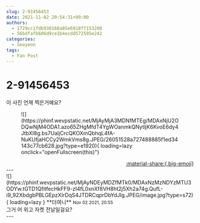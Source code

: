```yaml
---
slug: 2-91456453
date: 2021-11-02 20:54:31+09:00
authors:
  - 1729cc1fdb930168a85e6918ff153280
  - 56bdfafb606d9ce1b4ecdd572595e242
categories:
  - Seoyeon
tags:
  - Fan Post
---
```


# 2-91456453

<div class="post-container" markdown="1">
<div class="content-container md-sidebar__scrollwrap" markdown="1">

이 사진 언제 찍은거예요?
<figure markdown="1">
![](https://phinf.wevpstatic.net/MjAyMjA3MDNfMTEg/MDAxNjU2ODQwNjM4ODA1.azo65ZHgMfdT4YgWOanmkQNytljK6KvoE6dy4JtbXI8g.bs7UaljCrcQKOXmQbhqL4fA-NuKUfjaHCCy2WmkVms8g.JPEG/26051528a727488885f1ed34143c77cb628.jpg?type=e1920){ loading=lazy onclick="openFullscreen(this)"}
</figure>


</div>
</div>

<div style="text-align: right;" markdown="1">
<a href="https://weverse.io/fromis9/fanpost/2-91456453" style="text-align: right;">:material-share:{.big-emoji}</a>
</div>
---

<div class="comments-container md-sidebar__scrollwrap" markdown="1">
<div class="comment" markdown="1">
<div class='id-container' markdown="1">
![](https://phinf.wevpstatic.net/MjAyNDEyMDZfMTk0/MDAxNzMzNDYzMTU3ODYw.tGTD1QfitfecHkFF9-zI4fL0xnXf8VH8ht2j5Xh2a74g.QufL-i9_92XbdgbPBLGEpzXIrDqS4JTDRCqprDbYdJIg.JPEG/image.jpg?type=s72){ loading=lazy }
**<span class="artist">더여니</span>** <small>Nov 02 2021, 20:55</small><br>
</div>
<div class='comment-body' markdown="1">
그거 어 위고 자켓 전날일걸요?
</div>
</div>
</div>
---
